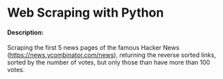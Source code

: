 # Web Scraping with Python
#### Description: 
Scraping the first 5 news pages of the famous Hacker News (https://news.ycombinator.com/news), returning the reverse sorted links, sorted by the number of votes, but only those than have more than 100 votes.
